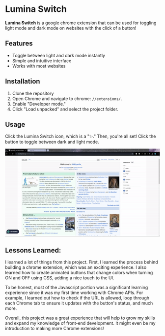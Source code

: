 # Lumina Switch
**Lumina Switch** is a google chrome extension that can be used for toggling light mode and dark mode on websites with the click of a button!

## Features
- Toggle between light and dark mode instantly
- Simple and intuitive interface
- Works with most websites

## Installation
1. Clone the repository
2. Open Chrome and navigate to chrome: `//extensions/`.
3. Enable "Developer mode."
4. Click "Load unpacked" and select the project folder.

## Usage
Click the Lumina Switch icon, which is a "✨." Then, you're all set! Click the button to toggle between dark and light mode.

![alt text](<Lumina-Switch GIF.gif>)

## Lessons Learned:
I learned a lot of things from this project. First, I learned the process behind building a chrome extension, which was an exciting experience. I also learned how to create animated buttons that change colors when turning ON and OFF using CSS, adding a nice touch to the UI. 

To be honest, most of the Javascript portion was a significant learning experience since it was my first time working with Chrome APIs. For example, I learned out how to check if the URL is allowed, loop through each Chrome tab to ensure it updates with the button's status, and much more. 

Overall, this project was a great experience that will help to grow my skills and expand my knowledge of front-end development. It might even be my introduction to making more Chrome extensions!
 
